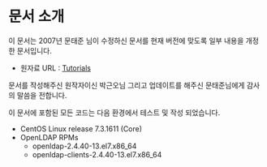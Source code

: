 # 문서 소개

이 문서는 2007년 문태준 님이 수정하신 문서를 현재 버전에 맞도록 일부 내용을 개정한 문서입니다.

* 원자료 URL : [Tutorials](http://database.sarang.net/?criteria=ldap&subcrit=tutorials )

문서를 작성해주신 원작자이신 박근오님 그리고 업데이트를 해주신 문태준님에게 감사의 말씀을 전합니다.

이 문서에 포함된 모든 코드는 다음 환경에서 테스트 및 작성 되었습니다.

* CentOS Linux release 7.3.1611 \(Core\)
* OpenLDAP RPMs
  * openldap-2.4.40-13.el7.x86\_64
  * openldap-clients-2.4.40-13.el7.x86\_64



